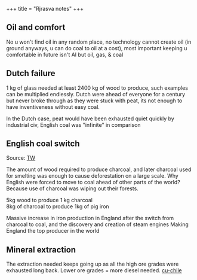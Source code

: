 +++
title = "Rjrasva notes"
+++
## Oil and comfort
No u won't find oil in any random place, no technology cannot create oil (in ground anyways, u can do coal to oil at a cost), most important keeping u comfortable in future isn't AI but oil, gas, & coal

## Dutch failure

1 kg of glass needed at least 2400 kg of wood to produce, such examples can be multiplied endlessly. Dutch were ahead of everyone for a century but never broke through as they were stuck with peat, its not enough to have inventiveness without easy coal. 

In the Dutch case, peat would have been exhausted quiet quickly by industrial civ, English coal was "infinite" in comparison

## English coal switch
Source: [TW](https://twitter.com/ulmuka_/status/1784758025926099125)

The amount of wood required to produce charcoal, and later charcoal used for smelting was enough to cause deforestation on a large scale. Why English were forced to move to coal ahead of other parts of the world? Because use of charcoal was wiping out their forests.

5kg wood to produce 1 kg charcoal  
8kg of charcoal to produce 1kg of pig iron

Massive increase in iron production in England after the switch from charcoal to coal, and the discovery and creation of steam engines
Making England the top producer in the world

## Mineral extraction
The extraction needed keeps going up as all the high ore grades were exhausted long back. Lower ore grades = more diesel needed. [cu-chile](https://mining-journal.com/base-metals/resourcestocks/4069657/chile-worlds-most-prolific-copper-producing-country)
